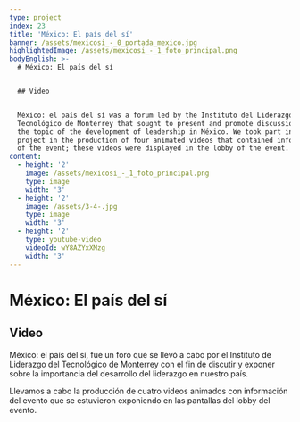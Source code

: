 ```yaml
---
type: project
index: 23
title: 'México: El país del sí'
banner: /assets/mexicosi_-_0_portada_mexico.jpg
highlightedImage: /assets/mexicosi_-_1_foto_principal.png
bodyEnglish: >-
  # México: El país del sí


  ## Video


  México: el país del sí was a forum led by the Instituto del Liderazgo del
  Tecnológico de Monterrey that sought to present and promote discussion about
  the topic of the development of leadership in México. We took part in this
  project in the production of four animated videos that contained information
  of the event; these videos were displayed in the lobby of the event.
content:
  - height: '2'
    image: /assets/mexicosi_-_1_foto_principal.png
    type: image
    width: '3'
  - height: '2'
    image: /assets/3-4-.jpg
    type: image
    width: '3'
  - height: '2'
    type: youtube-video
    videoId: wY8AZYxXMzg
    width: '3'
---
```

# México: El país del sí

## Video

México: el país del sí, fue un foro que se llevó a cabo por el Instituto de Liderazgo del Tecnológico de Monterrey con el fin de discutir y exponer sobre la importancia del desarrollo del liderazgo en nuestro país.

Llevamos a cabo la producción de cuatro videos animados con información del evento que se estuvieron exponiendo en las pantallas del lobby del evento.
